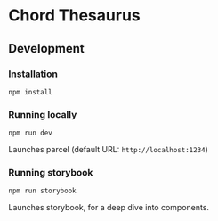 # Chord Thesaurus

## Development

### Installation

```
npm install
```

### Running locally

```
npm run dev
```

Launches parcel (default URL: `http://localhost:1234`)

### Running storybook

```
npm run storybook
```

Launches storybook, for a deep dive into components.
